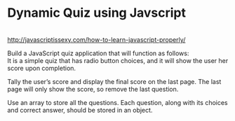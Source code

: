 <h1>Dynamic Quiz using Javscript</h1><br>
<a href="http://javascriptissexy.com/how-to-learn-javascript-properly/" target="_blank">http://javascriptissexy.com/how-to-learn-javascript-properly/</a>


Build a JavaScript quiz application that will function as follows: <br>
It is a simple quiz that has radio button choices, and it will show the user her score upon completion.

Tally the user’s score and display the final score on the last page. The last page will only show the score, so remove the last question.

Use an array to store all the questions. Each question, along with its choices and correct answer, should be stored in an object. 

